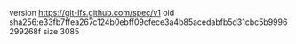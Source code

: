version https://git-lfs.github.com/spec/v1
oid sha256:e33fb7ffea267c124b0ebff09cfece3a4b85acedabfb5d31cbc5b9996299268f
size 3085
